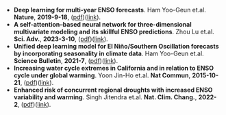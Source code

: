 - **Deep learning for multi-year ENSO forecasts**. Ham Yoo-Geun et.al. **Nature**, **2019-9-18**, ([pdf](pdfs/s41586-019-1559-7.pdf))([link](http://dx.doi.org/10.1038/s41586-019-1559-7)).
- **A self-attention–based neural network for three-dimensional multivariate modeling and its skillful ENSO predictions**. Zhou Lu et.al. **Sci. Adv.**, **2023-3-10**, ([pdf](pdfs/sciadv.adf2827.pdf))([link](http://dx.doi.org/10.1126/sciadv.adf2827)).
- **Unified deep learning model for El Niño/Southern Oscillation forecasts by incorporating seasonality in climate data**. Ham Yoo-Geun et.al. **Science Bulletin**, **2021-7**, ([pdf](pdfs/j.scib.2021.03.009.pdf))([link](http://dx.doi.org/10.1016/j.scib.2021.03.009)).
- **Increasing water cycle extremes in California and in relation to ENSO cycle under global warming**. Yoon Jin-Ho et.al. **Nat Commun**, **2015-10-21**, ([pdf](pdfs/ncomms9657.pdf))([link](http://dx.doi.org/10.1038/ncomms9657)).
- **Enhanced risk of concurrent regional droughts with increased ENSO variability and warming**. Singh Jitendra et.al. **Nat. Clim. Chang.**, **2022-2**, ([pdf](pdfs/s41558-021-01276-3.pdf))([link](http://dx.doi.org/10.1038/s41558-021-01276-3)).
